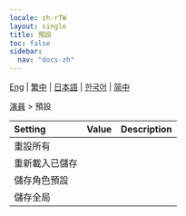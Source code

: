 ```yaml
---
locale: zh-rTW
layout: single
title: 預設
toc: false
sidebar:
  nav: "docs-zh"
---
```

[Eng](/dancexr/menu/2025.4/actor/actor_presets) | [繁中](/tw/dancexr/menu/2025.4/actor/actor_presets) | [日本語](/jp/dancexr/menu/2025.4/actor/actor_presets) | [한국어](/kr/dancexr/menu/2025.4/actor/actor_presets) | [简中](/zh/dancexr/menu/2025.4/actor/actor_presets)

[演員](../menu#演員) > 預設



| Setting | Value | Description |
| :--- | --- | :--- |
| 重設所有 || 
| 重新載入已儲存 || 
| 儲存角色預設 || 
| 儲存全局 || 

